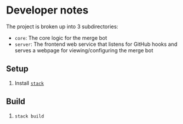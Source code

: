 # Developer notes

The project is broken up into 3 subdirectories:

* `core`: The core logic for the merge bot
* `server`: The frontend web service that listens for GitHub hooks and serves
    a webpage for viewing/configuring the merge bot

## Setup

1. Install [`stack`](https://docs.haskellstack.org/)

## Build

1. `stack build`
